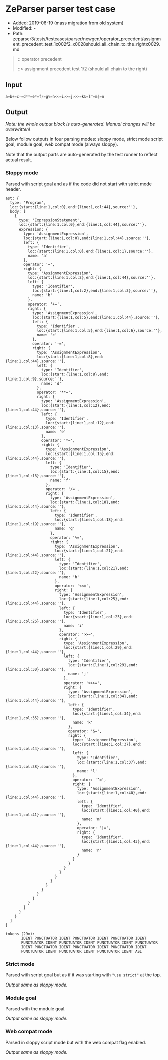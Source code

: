 # ZeParser parser test case

- Added: 2019-06-19 (mass migration from old system)
- Modified: -
- Path: zeparser3/tests/testcases/parser/newgen/operator_precedent/assignment_precedent_test_1x002f2_x0028should_all_chain_to_the_rightx0029.md

> :: operator precedent
>
> ::> assignment precedent test 1/2 (should all chain to the right)

## Input

`````js
a=b+=c-=d**=e*=f/=g%=h<<=i>>=j>>>=k&=l^=m|=n
`````

## Output

_Note: the whole output block is auto-generated. Manual changes will be overwritten!_

Below follow outputs in four parsing modes: sloppy mode, strict mode script goal, module goal, web compat mode (always sloppy).

Note that the output parts are auto-generated by the test runner to reflect actual result.

### Sloppy mode

Parsed with script goal and as if the code did not start with strict mode header.

`````
ast: {
  type: 'Program',
  loc:{start:{line:1,col:0},end:{line:1,col:44},source:''},
  body: [
    {
      type: 'ExpressionStatement',
      loc:{start:{line:1,col:0},end:{line:1,col:44},source:''},
      expression: {
        type: 'AssignmentExpression',
        loc:{start:{line:1,col:0},end:{line:1,col:44},source:''},
        left: {
          type: 'Identifier',
          loc:{start:{line:1,col:0},end:{line:1,col:1},source:''},
          name: 'a'
        },
        operator: '=',
        right: {
          type: 'AssignmentExpression',
          loc:{start:{line:1,col:2},end:{line:1,col:44},source:''},
          left: {
            type: 'Identifier',
            loc:{start:{line:1,col:2},end:{line:1,col:3},source:''},
            name: 'b'
          },
          operator: '+=',
          right: {
            type: 'AssignmentExpression',
            loc:{start:{line:1,col:5},end:{line:1,col:44},source:''},
            left: {
              type: 'Identifier',
              loc:{start:{line:1,col:5},end:{line:1,col:6},source:''},
              name: 'c'
            },
            operator: '-=',
            right: {
              type: 'AssignmentExpression',
              loc:{start:{line:1,col:8},end:{line:1,col:44},source:''},
              left: {
                type: 'Identifier',
                loc:{start:{line:1,col:8},end:{line:1,col:9},source:''},
                name: 'd'
              },
              operator: '**=',
              right: {
                type: 'AssignmentExpression',
                loc:{start:{line:1,col:12},end:{line:1,col:44},source:''},
                left: {
                  type: 'Identifier',
                  loc:{start:{line:1,col:12},end:{line:1,col:13},source:''},
                  name: 'e'
                },
                operator: '*=',
                right: {
                  type: 'AssignmentExpression',
                  loc:{start:{line:1,col:15},end:{line:1,col:44},source:''},
                  left: {
                    type: 'Identifier',
                    loc:{start:{line:1,col:15},end:{line:1,col:16},source:''},
                    name: 'f'
                  },
                  operator: '/=',
                  right: {
                    type: 'AssignmentExpression',
                    loc:{start:{line:1,col:18},end:{line:1,col:44},source:''},
                    left: {
                      type: 'Identifier',
                      loc:{start:{line:1,col:18},end:{line:1,col:19},source:''},
                      name: 'g'
                    },
                    operator: '%=',
                    right: {
                      type: 'AssignmentExpression',
                      loc:{start:{line:1,col:21},end:{line:1,col:44},source:''},
                      left: {
                        type: 'Identifier',
                        loc:{start:{line:1,col:21},end:{line:1,col:22},source:''},
                        name: 'h'
                      },
                      operator: '<<=',
                      right: {
                        type: 'AssignmentExpression',
                        loc:{start:{line:1,col:25},end:{line:1,col:44},source:''},
                        left: {
                          type: 'Identifier',
                          loc:{start:{line:1,col:25},end:{line:1,col:26},source:''},
                          name: 'i'
                        },
                        operator: '>>=',
                        right: {
                          type: 'AssignmentExpression',
                          loc:{start:{line:1,col:29},end:{line:1,col:44},source:''},
                          left: {
                            type: 'Identifier',
                            loc:{start:{line:1,col:29},end:{line:1,col:30},source:''},
                            name: 'j'
                          },
                          operator: '>>>=',
                          right: {
                            type: 'AssignmentExpression',
                            loc:{start:{line:1,col:34},end:{line:1,col:44},source:''},
                            left: {
                              type: 'Identifier',
                              loc:{start:{line:1,col:34},end:{line:1,col:35},source:''},
                              name: 'k'
                            },
                            operator: '&=',
                            right: {
                              type: 'AssignmentExpression',
                              loc:{start:{line:1,col:37},end:{line:1,col:44},source:''},
                              left: {
                                type: 'Identifier',
                                loc:{start:{line:1,col:37},end:{line:1,col:38},source:''},
                                name: 'l'
                              },
                              operator: '^=',
                              right: {
                                type: 'AssignmentExpression',
                                loc:{start:{line:1,col:40},end:{line:1,col:44},source:''},
                                left: {
                                  type: 'Identifier',
                                  loc:{start:{line:1,col:40},end:{line:1,col:41},source:''},
                                  name: 'm'
                                },
                                operator: '|=',
                                right: {
                                  type: 'Identifier',
                                  loc:{start:{line:1,col:43},end:{line:1,col:44},source:''},
                                  name: 'n'
                                }
                              }
                            }
                          }
                        }
                      }
                    }
                  }
                }
              }
            }
          }
        }
      }
    }
  ]
}

tokens (29x):
       IDENT PUNCTUATOR IDENT PUNCTUATOR IDENT PUNCTUATOR IDENT
       PUNCTUATOR IDENT PUNCTUATOR IDENT PUNCTUATOR IDENT PUNCTUATOR
       IDENT PUNCTUATOR IDENT PUNCTUATOR IDENT PUNCTUATOR IDENT
       PUNCTUATOR IDENT PUNCTUATOR IDENT PUNCTUATOR IDENT ASI
`````

### Strict mode

Parsed with script goal but as if it was starting with `"use strict"` at the top.

_Output same as sloppy mode._

### Module goal

Parsed with the module goal.

_Output same as sloppy mode._

### Web compat mode

Parsed in sloppy script mode but with the web compat flag enabled.

_Output same as sloppy mode._
